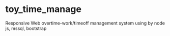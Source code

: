 # toy_time_manage
Responsive Web 
overtime-work/timeoff management system using by node js, mssql, bootstrap

